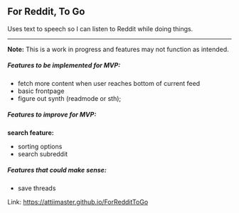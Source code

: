 ## For Reddit, To Go

Uses text to speech so I can listen to Reddit while doing things.

-------

**Note:** This is a work in progress and features may not function as intended. 


##### Features to be implemented for MVP: 
 - fetch more content when user reaches bottom of current feed
 - basic frontpage
 - figure out synth (readmode or sth);


##### Features to improve for MVP:

**search feature:**  
 - sorting options
 - search subreddit

##### Features that could make sense:
 - save threads





Link: https://attiimaster.github.io/ForRedditToGo
